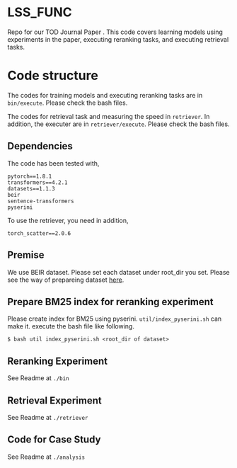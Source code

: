 # LSS_FUNC
Repo for our TOD Journal Paper [](). This code covers learning models using experiments in the paper, executing reranking tasks, and executing retrieval tasks.

# Code structure
The codes for training models and executing reranking tasks are in `bin/execute`. Please check the bash files.

The codes for retrieval task and measuring the speed in `retriever`. In addition, the executer are in `retriever/execute`. Please check the bash files.

## Dependencies
The code has been tested with,
```
pytorch==1.8.1
transformers==4.2.1
datasets==1.1.3
beir
sentence-transformers
pyserini
```

To use the retriever, you need in addition,
```
torch_scatter==2.0.6
```

## Premise
We use BEIR dataset. Please set each dataset under root_dir you set. Please see the way of prepareing dataset [here](https://github.com/beir-cellar/beir/tree/main/examples/dataset).


## Prepare BM25 index for reranking experiment
Please create index for BM25 using pyserini.
`util/index_pyserini.sh` can make it.
execute the bash file like following.
```
$ bash util index_pyserini.sh <root_dir of dataset>
```

## Reranking Experiment
See Readme at `./bin`

## Retrieval Experiment
See Readme at `./retriever`

## Code for Case Study
See Readme at `./analysis`